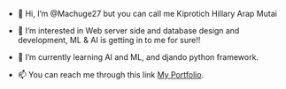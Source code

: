 - 👋 Hi, I’m @Machuge27 but you can call me Kiprotich Hillary Arap Mutai
- 👀 I’m interested in Web server side and database design and development, ML & AI is getting in to me for sure!!
- 🌱 I’m currently learning  AI and ML, and djando python framework.

- 📫 You can reach me through this link [My Portfolio](https://machuge27.github.io/SWEngineering/ "Portfolio"). 
<!---
- 😄 Pronouns: ...
- ⚡ Fun fact: ...
Machuge27/Machuge27 is a ✨ special ✨ repository because its `README.md` (this file) appears on your GitHub profile.
You can click the Preview link to take a look at your changes.
--->
